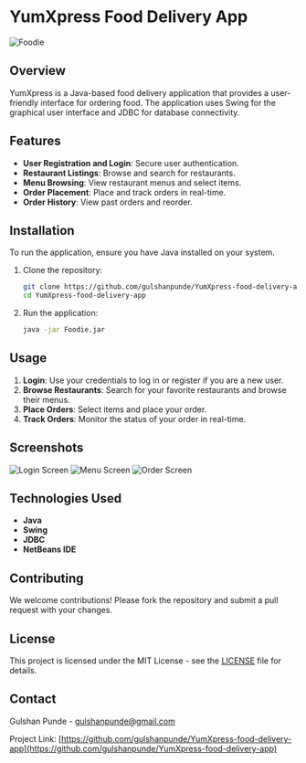 
# YumXpress Food Delivery App

![Foodie](https://github.com/user-attachments/assets/a20ef841-d413-40b8-9d6e-e61f202ef5dc)

## Overview

YumXpress is a Java-based food delivery application that provides a user-friendly interface for ordering food. The application uses Swing for the graphical user interface and JDBC for database connectivity.

## Features

- **User Registration and Login**: Secure user authentication.
- **Restaurant Listings**: Browse and search for restaurants.
- **Menu Browsing**: View restaurant menus and select items.
- **Order Placement**: Place and track orders in real-time.
- **Order History**: View past orders and reorder.

## Installation

To run the application, ensure you have Java installed on your system.

1. Clone the repository:

    ```sh
    git clone https://github.com/gulshanpunde/YumXpress-food-delivery-app.git
    cd YumXpress-food-delivery-app
    ```

2. Run the application:

    ```sh
    java -jar Foodie.jar
    ```

## Usage

1. **Login**: Use your credentials to log in or register if you are a new user.
2. **Browse Restaurants**: Search for your favorite restaurants and browse their menus.
3. **Place Orders**: Select items and place your order.
4. **Track Orders**: Monitor the status of your order in real-time.

## Screenshots

![Login Screen](https://via.placeholder.com/600x400)
![Menu Screen](https://via.placeholder.com/600x400)
![Order Screen](https://via.placeholder.com/600x400)

## Technologies Used

- **Java**
- **Swing**
- **JDBC**
- **NetBeans IDE**

## Contributing

We welcome contributions! Please fork the repository and submit a pull request with your changes.

## License

This project is licensed under the MIT License - see the [LICENSE](LICENSE) file for details.

## Contact

Gulshan Punde - [gulshanpunde@gmail.com](mailto:gulshanpunde@gmail.com)

Project Link: [https://github.com/gulshanpunde/YumXpress-food-delivery-app](https://github.com/gulshanpunde/YumXpress-food-delivery-app)
